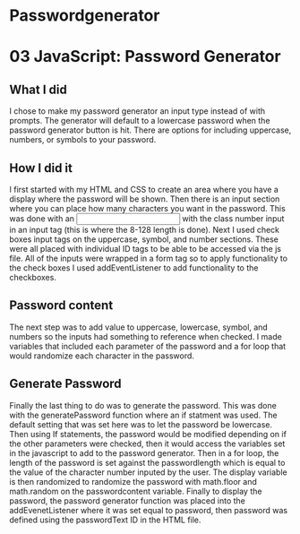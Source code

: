 # Passwordgenerator
# 03 JavaScript: Password Generator

## What I did

I chose to make my password generator an input type instead of with prompts. The generator will default to a lowercase password when the password generator button is hit. There are options for including uppercase, numbers, or symbols to your password. 

## How I did it

I first started with my HTML and CSS to create an area where you have a display where the password will be shown. Then there is an input section where you can place how many characters you want in the password. This was done with an <input> with the class number input in an input tag (this is where the 8-128 length is done). Next I used check boxes input tags on the uppercase, symbol, and number sections. These were all placed with individual ID tags to be able to be accessed via the js file. All of the inputs were wrapped in a form tag so to apply functionality to the check boxes I used addEventListener to add functionality to the checkboxes. 

## Password content

The next step was to add value to uppercase, lowercase, symbol, and numbers so the inputs had something to reference when checked. I made variables that included each parameter of the password and a for loop that would randomize each character in the password.

## Generate Password

Finally the last thing to do was to generate the password. This was done with the generatePassword function where an if statment was used. The default setting that was set here was to let the password be lowercase. Then using If statements, the password would be modified depending on if the other parameters were checked, then it would access the variables set in the javascript to add to the password generator. Then in a for loop, the length of the password is set against the passwordlength which is equal to the value of the character number inputed by the user. The display variable is then randomized to randomize the password with math.floor and math.random on the passwordcontent variable. Finally to display the password, the password generator function was placed into the addEvenetListener where it was set equal to password, then password was defined using the passwordText ID in the HTML file. 
